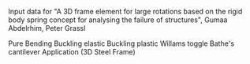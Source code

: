 Input data for "A 3D frame element for large rotations based on the rigid body spring concept for analysing the failure of structures", Gumaa Abdelrhim, Peter Grassl

Pure Bending
Buckling elastic
Buckling plastic
Willams toggle
Bathe's cantilever
Application (3D Steel Frame)